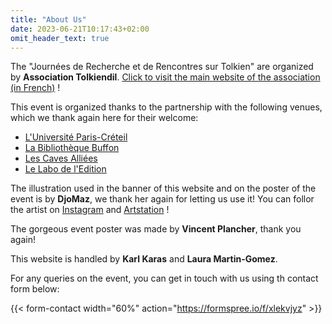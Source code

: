 ```yaml
---
title: "About Us"
date: 2023-06-21T10:17:43+02:00
omit_header_text: true
---
```


The "Journées de Recherche et de Rencontres sur Tolkien" are organized by **Association Tolkiendil**.  [Click to visit the main website of the association (in French)](https://www.tolkiendil.com) !

This event is organized thanks to the partnership with the following venues, which we thank again here for their welcome: 
- [L'Université Paris-Créteil](https://www.u-pec.fr/)
- [La Bibliothèque Buffon](https://www.paris.fr/lieux/bibliotheque-buffon-1682)
- [Les Caves Alliées](https://www.facebook.com/lescavesalliees/?locale=fr_FR)
- [Le Labo de l'Edition](https://labodeledition.parisandco.paris/)

The illustration used in the banner of this website and on the poster of the event is by **DjoMaz**, we thank her again for letting us use it! You can follor the artist on [Instagram](https://www.instagram.com/djo.maz/?hl=en) and [Artstation](https://www.artstation.com/djomaz) !

The gorgeous event poster was made by **Vincent Plancher**, thank you again!

This website is handled by **Karl Karas** and **Laura Martin-Gomez**. 

For any queries on the event, you can get in touch with us using th contact form below:

{{< form-contact width="60%" action="https://formspree.io/f/xlekvjyz" >}}
